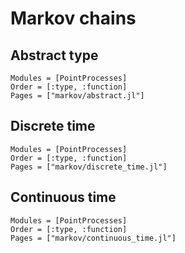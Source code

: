 # Markov chains

## Abstract type

```@autodocs
Modules = [PointProcesses]
Order = [:type, :function]
Pages = ["markov/abstract.jl"]
```

## Discrete time

```@autodocs
Modules = [PointProcesses]
Order = [:type, :function]
Pages = ["markov/discrete_time.jl"]
```

## Continuous time

```@autodocs
Modules = [PointProcesses]
Order = [:type, :function]
Pages = ["markov/continuous_time.jl"]
```